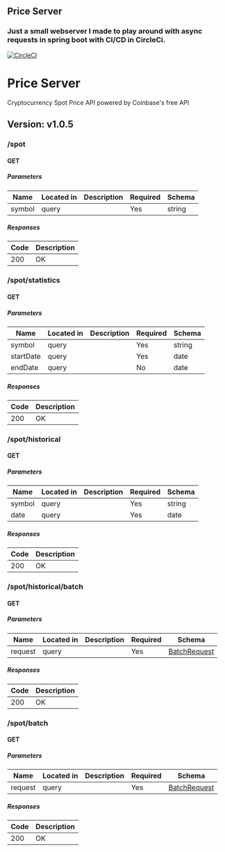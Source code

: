 ## Price Server

### Just a small webserver I made to play around with async requests in spring boot with CI/CD in CircleCi.

[![CircleCI](https://dl.circleci.com/status-badge/img/gh/briandidthat/price-server/tree/development.svg?style=svg)](https://dl.circleci.com/status-badge/redirect/gh/briandidthat/price-server/tree/development)

# Price Server
Cryptocurrency Spot Price API powered by Coinbase's free API

## Version: v1.0.5

### /spot

#### GET
##### Parameters

| Name | Located in | Description | Required | Schema |
| ---- | ---------- | ----------- | -------- | ---- |
| symbol | query |  | Yes | string |

##### Responses

| Code | Description |
| ---- | ----------- |
| 200 | OK |

### /spot/statistics

#### GET
##### Parameters

| Name | Located in | Description | Required | Schema |
| ---- | ---------- | ----------- | -------- | ---- |
| symbol | query |  | Yes | string |
| startDate | query |  | Yes | date |
| endDate | query |  | No | date |

##### Responses

| Code | Description |
| ---- | ----------- |
| 200 | OK |

### /spot/historical

#### GET
##### Parameters

| Name | Located in | Description | Required | Schema |
| ---- | ---------- | ----------- | -------- | ---- |
| symbol | query |  | Yes | string |
| date | query |  | Yes | date |

##### Responses

| Code | Description |
| ---- | ----------- |
| 200 | OK |

### /spot/historical/batch

#### GET
##### Parameters

| Name | Located in | Description | Required | Schema |
| ---- | ---------- | ----------- | -------- | ---- |
| request | query |  | Yes | [BatchRequest](#BatchRequest) |

##### Responses

| Code | Description |
| ---- | ----------- |
| 200 | OK |

### /spot/batch

#### GET
##### Parameters

| Name | Located in | Description | Required | Schema |
| ---- | ---------- | ----------- | -------- | ---- |
| request | query |  | Yes | [BatchRequest](#BatchRequest) |

##### Responses

| Code | Description |
| ---- | ----------- |
| 200 | OK |
